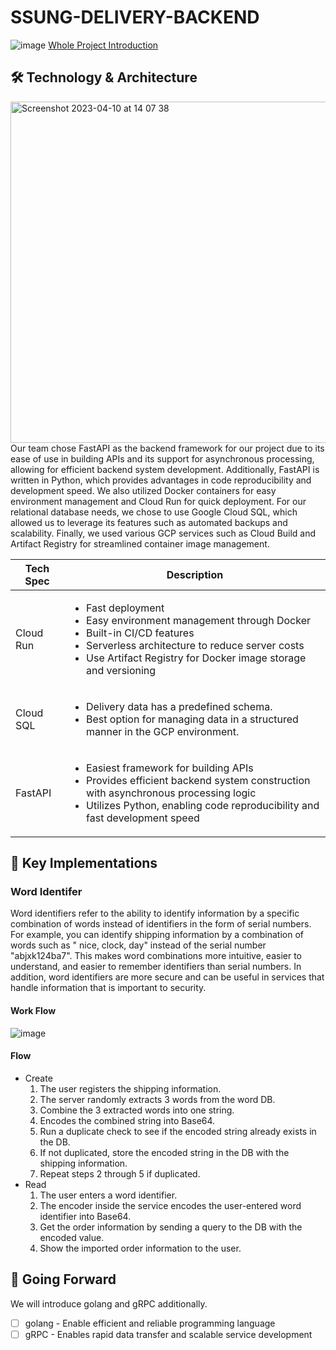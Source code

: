 # SSUNG-DELIVERY-BACKEND
![image](https://user-images.githubusercontent.com/46417868/230830852-8a8f9f31-80c8-47e3-8ae6-c14de98a821b.png)
[Whole Project Introduction](https://github.com/gdsc-ssu/ssung-delivery)

## 🛠️ Technology & Architecture
<img width="546" alt="Screenshot 2023-04-10 at 14 07 38" src="https://user-images.githubusercontent.com/46417868/230830260-92bae2e4-6d09-49a9-9322-b3301f06143e.png">
Our team chose FastAPI as the backend framework for our project due to its ease of use in building APIs and its support
for asynchronous processing, allowing for efficient backend system development. Additionally, FastAPI is written in
Python, which provides advantages in code reproducibility and development speed. We also utilized Docker containers for
easy environment management and Cloud Run for quick deployment. For our relational database needs, we chose to use
Google Cloud SQL, which allowed us to leverage its features such as automated backups and scalability. Finally, we used
various GCP services such as Cloud Build and Artifact Registry for streamlined container image management.
 

| Tech Spec | Description                                                                                                                                                                                                                                       |
|-----------|---------------------------------------------------------------------------------------------------------------------------------------------------------------------------------------------------------------------------------------------------|
| Cloud Run | <ul><li>Fast deployment</li><li>Easy environment management through Docker</li><li>Built-in CI/CD features</li><li>Serverless architecture to reduce server costs</li><li>Use Artifact Registry for Docker image storage and versioning</li></ul> |
| Cloud SQL | <ul><li>Delivery data has a predefined schema.</li><li>Best option for managing data in a structured manner in the GCP environment.</li></ul>                                                                                                     |
| FastAPI   | <ul><li>Easiest framework for building APIs</li><li>Provides efficient backend system construction with asynchronous processing logic</li><li>Utilizes Python, enabling code reproducibility and fast development speed</li></ul>                 |

## 🔑 Key Implementations

### Word Identifer

Word identifiers refer to the ability to identify information by a specific combination of words instead of identifiers
in the form of serial numbers. For example, you can identify shipping information by a combination of words such as "
nice, clock, day" instead of the serial number "abjxk124ba7". This makes word combinations more intuitive, easier to
understand, and easier to remember identifiers than serial numbers. In addition, word identifiers are more secure and
can be useful in services that handle information that is important to security.

#### Work Flow
![image](https://user-images.githubusercontent.com/46417868/230830515-10800750-01bf-4242-8d7e-0e618fd5beb7.png)

#### Flow

- Create
    1. The user registers the shipping information.
    2. The server randomly extracts 3 words from the word DB.
    3. Combine the 3 extracted words into one string.
    4. Encodes the combined string into Base64.
    5. Run a duplicate check to see if the encoded string already exists in the DB.
    6. If not duplicated, store the encoded string in the DB with the shipping information.
    7. Repeat steps 2 through 5 if duplicated.
- Read
    1. The user enters a word identifier.
    2. The encoder inside the service encodes the user-entered word identifier into Base64.
    3. Get the order information by sending a query to the DB with the encoded value.
    4. Show the imported order information to the user.

## 📌 Going Forward

We will introduce golang and gRPC additionally.

- [ ]  golang - Enable efficient and reliable programming language
- [ ]  gRPC - Enables rapid data transfer and scalable service development

